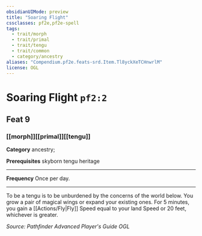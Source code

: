 ```yaml
---
obsidianUIMode: preview
title: "Soaring Flight"
cssclasses: pf2e,pf2e-spell
tags:
  - trait/morph
  - trait/primal
  - trait/tengu
  - trait/common
  - category/ancestry
aliases: "Compendium.pf2e.feats-srd.Item.Tl8yckXeTCHnwrlM"
license: OGL
---
```

# Soaring Flight `pf2:2`
## Feat 9
### [[morph]][[primal]][[tengu]]

**Category** ancestry; 



**Prerequisites** skyborn tengu heritage
* * *
**Frequency** Once per day.

* * *

To be a tengu is to be unburdened by the concerns of the world below. You grow a pair of magical wings or expand your existing ones. For 5 minutes, you gain a [[Actions/Fly|Fly]] Speed equal to your land Speed or 20 feet, whichever is greater.

*Source: Pathfinder Advanced Player's Guide*
*OGL*